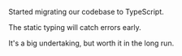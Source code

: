 Started migrating our codebase to TypeScript.

The static typing will catch errors early.

It's a big undertaking, but worth it in the long run.